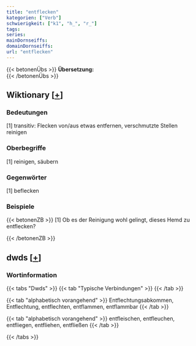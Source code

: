 ```yaml
---
title: "entflecken"
kategorien: ["Verb"]
schwierigkeit: ["k1", "h_", "r_"]
tags:
series:
mainDornseiffs:
domainDornseiffs:
url: "entflecken"
---
```


{{< betonenÜbs >}}
**Übersetzung:**  
{{< /betonenÜbs >}}

## Wiktionary [[+](https://de.wiktionary.org/wiki/entflecken)]

### Bedeutungen
[1] transitiv: Flecken von/aus etwas entfernen, verschmutzte Stellen reinigen  

### Oberbegriffe
[1] reinigen, säubern  

### Gegenwörter
[1] beflecken  

### Beispiele
{{< betonenZB >}}
[1] Ob es der Reinigung wohl gelingt, dieses Hemd zu entflecken?  

{{< /betonenZB >}}


## dwds [[+](https://www.dwds.de/wb/entflecken)]

### Wortinformation
{{< tabs "Dwds" >}}
{{< tab "Typische Verbindungen" >}}
{{< /tab >}}

{{< tab "alphabetisch vorangehend" >}}
Entflechtungsabkommen, Entflechtung, entflechten, entflammen, entflammbar
{{< /tab >}}

{{< tab "alphabetisch vorangehend" >}}
entfleischen, entfleuchen, entfliegen, entfliehen, entfließen
{{< /tab >}}

{{< /tabs >}}

